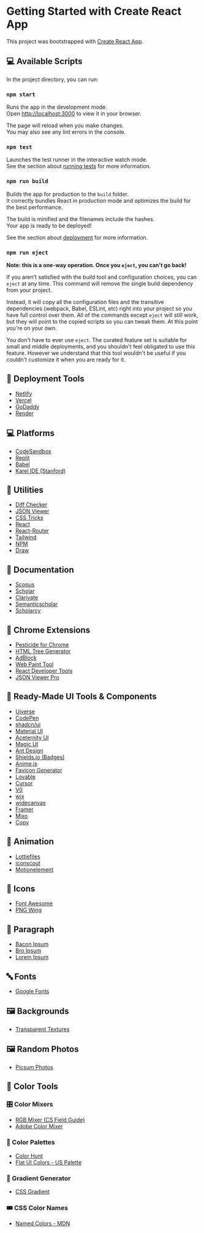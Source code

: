 # Getting Started with Create React App

This project was bootstrapped with [Create React App](https://github.com/facebook/create-react-app).

## 💻 Available Scripts

In the project directory, you can run:

### `npm start`

Runs the app in the development mode.\
Open [http://localhost:3000](http://localhost:3000) to view it in your browser.

The page will reload when you make changes.\
You may also see any lint errors in the console.

### `npm test`

Launches the test runner in the interactive watch mode.\
See the section about [running tests](https://facebook.github.io/create-react-app/docs/running-tests) for more information.

### `npm run build`

Builds the app for production to the `build` folder.\
It correctly bundles React in production mode and optimizes the build for the best performance.

The build is minified and the filenames include the hashes.\
Your app is ready to be deployed!

See the section about [deployment](https://facebook.github.io/create-react-app/docs/deployment) for more information.

### `npm run eject`

**Note: this is a one-way operation. Once you `eject`, you can't go back!**

If you aren't satisfied with the build tool and configuration choices, you can `eject` at any time. This command will remove the single build dependency from your project.

Instead, it will copy all the configuration files and the transitive dependencies (webpack, Babel, ESLint, etc) right into your project so you have full control over them. All of the commands except `eject` will still work, but they will point to the copied scripts so you can tweak them. At this point you're on your own.

You don't have to ever use `eject`. The curated feature set is suitable for small and middle deployments, and you shouldn't feel obligated to use this feature. However we understand that this tool wouldn't be useful if you couldn't customize it when you are ready for it.

## 🚀 Deployment Tools
- [Netlify](https://www.netlify.com/)
- [Vercel](https://vercel.com/)
- [GoDaddy](http://godaddy.com/)
- [Render](https://render.com/)

## 💻 Platforms
- [CodeSandbox](https://codesandbox.io)
- [Replit](https://replit.com/~)
- [Babel](https://babeljs.io/)
- [Karel IDE (Stanford)](https://stanford.edu/~cpiech/karel/ide.html)

## 🧾 Utilities
- [Diff Checker](https://diffchecker.com)
- [JSON Viewer](https://jsonformatter.org/json-viewer)
- [CSS Tricks](https://css-tricks.com/)
- [React](https://react.dev/)
- [React-Router](https://reactrouter.com/)
- [Tailwind](https://tailwindcss.com/)
- [NPM](https://www.npmjs.com/)
- [Draw](https://excalidraw.com/)
  
## 🧾 Documentation 
- [Scopus](https://www.scopus.com/sources.uri)
- [Scholar](https://scholar.google.com/)
- [Clarivate](https://mjl.clarivate.com/home)
- [Semanticscholar](https://www.semanticscholar.org/)
- [Scholarcy](https://www.scholarcy.com/)
  
## 🧩 Chrome Extensions
- [Pesticide for Chrome](https://chromewebstore.google.com/detail/pesticide-for-chrome/bakpbgckdnepkmkeaiomhmfcnejndkbi)
- [HTML Tree Generator](https://chromewebstore.google.com/detail/html-tree-generator/dlbbmhhaadfnbbdnjalilhdakfmiffeg)
- [AdBlock](https://chromewebstore.google.com/detail/adblock-%E2%80%94-block-ads-acros/gighmmpiobklfepjocnamgkkbiglidom)
- [Web Paint Tool](https://chromewebstore.google.com/detail/web-paint-tool-draw-onlin/iklgljbighkgbjoecoddejooldolenbj)
- [React Developer Tools](https://chromewebstore.google.com/detail/react-developer-tools/fmkadmapgofadopljbjfkapdkoienihi)
- [JSON Viewer Pro](https://chromewebstore.google.com/detail/eifflpmocdbdmepbjaopkkhbfmdgijcc?utm_source=item-share-cb)

## 🧰 Ready-Made UI Tools & Components
- [Uiverse](https://uiverse.io/)
- [CodePen](https://codepen.io/)
- [shadcn/ui](https://ui.shadcn.com/)
- [Material UI](https://mui.com/material-ui/)
- [Aceternity UI](https://ui.aceternity.com/)
- [Magic UI](https://magicui.design/)
- [Ant Design](https://ant.design/)
- [Shields.io (Badges)](https://shields.io/)
- [Anime.js](https://animejs.com/)
- [Favicon Generator](https://www.favicon.cc/)
- [Lovable](https://lovable.dev/)
- [Cursor](https://cursor.com/)
- [V0](https://v0.dev/)
- [wix](https://www.wix.com/)
- [widecanvas](https://www.widecanvas.ai/)
- [Framer](https://www.framer.com/)
- [Mixo](https://www.mixo.io/)
- [Copy](https://copycoder.ai/)

## 🎨 Animation 
- [Lottiefiles](https://lottiefiles.com/)
- [iconscout](https://iconscout.com/)
- [Motionelement](https://www.motionelements.com/)
  
## 🎨 Icons
- [Font Awesome](https://fontawesome.com/)
- [PNG Wing](https://www.pngwing.com/)

## 📝 Paragraph
- [Bacon Ipsum](https://baconipsum.com/)
- [Bro Ipsum](https://www.broipsum.com/)
- [Lorem Ipsum](https://www.lipsum.com/feed/html)

## 🔤 Fonts
- [Google Fonts](https://fonts.google.com/)

## 🖼️ Backgrounds
- [Transparent Textures](https://transparenttextures.com/)

## 🖼️ Random Photos
- [Picsum Photos](https://picsum.photos/)

## 🎨 Color Tools

### 🎛️ Color Mixers
- [RGB Mixer (CS Field Guide)](https://www.csfieldguide.org.nz/en/interactives/rgb-mixer/)
- [Adobe Color Mixer](https://color.adobe.com/)

### 🎨 Color Palettes
- [Color Hunt](https://colorhunt.co/)
- [Flat UI Colors - US Palette](https://flatuicolors.com/palette/us)

### 🌈 Gradient Generator
- [CSS Gradient](https://cssgradient.io/)

### 🎟️ CSS Color Names
- [Named Colors - MDN](https://developer.mozilla.org/en-US/docs/Web/CSS/named-color)





